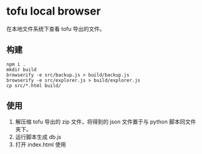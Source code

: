 # tofu local browser
在本地文件系统下查看 tofu 导出的文件。

## 构建
```shell
npm i .
mkdir build
browserify -e src/backup.js > build/backup.js
browserify -e src/explorer.js > build/explorer.js
cp src/*.html build/
```

## 使用
1. 解压缩 tofu 导出的 zip 文件，将得到的 json 文件置于与 python 脚本同文件夹下。
2. 运行脚本生成 db.js
3. 打开 index.html 使用

